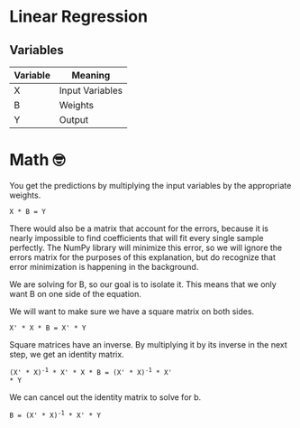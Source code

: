 # Linear Regression 

## Variables
|Variable  | Meaning |
|--|--|
| X | Input Variables |
| B | Weights |
| Y | Output |

# Math 🤓

You get the predictions by multiplying the input variables by the appropriate weights. 

<code>X * B = Y</code>

There would also be a matrix that account for the errors, because it is nearly impossible to find coefficients that will fit every single sample perfectly. The NumPy library will minimize this error, so we will ignore the errors matrix for the purposes of this explanation, but do recognize that error minimization is happening in the background.

We are solving for B, so our goal is to isolate it. This means that we only want B on one side of the equation. 

We will want to make sure we have a square matrix on both sides. 

<code>X' * X * B = X' * Y</code>

Square matrices have an inverse. By multiplying it by its inverse in the next step, we get an identity matrix. 

<code>(X' * X)<sup>-1</sup> * X' * X * B = (X' * X)<sup>-1</sup> * X' * Y</code>

We can cancel out the identity matrix to solve for b. 

<code>B = (X' * X)<sup>-1</sup> * X' * Y</code>